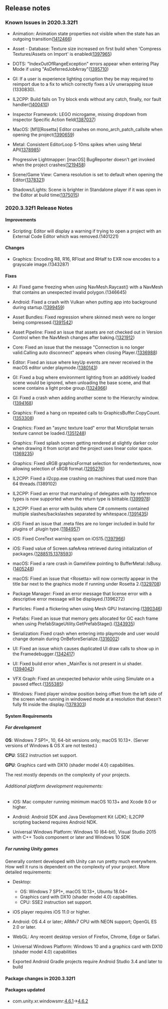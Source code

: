 ## Release notes

### Known Issues in 2020.3.32f1

-   Animation: Animation state properties not visible when the state has an outgoing transition([1412466](https://issuetracker.unity3d.com/issues/animation-state-properties-not-visible-when-the-state-has-an-outgoing-transition))

-   Asset - Database: Texture size increased on first build when \'Compress Textures/Assets on Import\' is enabled([1397965](https://issuetracker.unity3d.com/issues/texture-size-increased-on-first-build-when-compress-textures-slash-assets-on-import-is-enabled))

-   DOTS: \"IndexOutOfRangeException\" errors appear when entering Play Mode if using \"AsDeferredJobArray\"([1395710](https://issuetracker.unity3d.com/issues/errors-appear-when-entering-play-mode-if-using-asdeferredjobarray))

-   GI: If a user is experience lighting coruption they be may required to reimport due to a fix to which correctly fixes a Uv unwrapping issue (1330830).

-   IL2CPP: Build fails on Try block ends without any catch, finally, nor fault handler([1400410](https://issuetracker.unity3d.com/issues/il2cpp-build-fails-on-try-block-ends-without-any-catch-finally-nor-fault-handler))

-   Inspector Framework: LEGO microgame, missing dropdown from inspector Specific Action field([1387037](https://issuetracker.unity3d.com/issues/lego-microgame-missing-dropdown-from-inspector-specific-action-field))

-   MacOS: \[M1\]\[Rosetta\] Editor crashes on mono_arch_patch_callsite when opening the project([1390659](https://issuetracker.unity3d.com/issues/m1-rosetta-editor-crashes-on-mono-arch-patch-callsite-when-opening-the-project))

-   Metal: Consistent EditorLoop 5-10ms spikes when using Metal API([1378985](https://issuetracker.unity3d.com/issues/consistent-gfx-dot-waitforpresentongfxthread-5-10ms-spikes-when-using-metal-api))

-   Progressive Lightmapper: \[macOS\] BugReporter doesn\'t get invoked when the project crashes([1219458](https://issuetracker.unity3d.com/issues/macos-bugreporter-doesnt-get-invoked-when-the-project-crashes))

-   Scene/Game View: Camera resolution is set to default when opening the Editor([1378321](https://issuetracker.unity3d.com/issues/camera-resolution-is-set-to-default-when-opening-the-editor))

-   Shadows/Lights: Scene is brighter in Standalone player if it was open in the Editor at build time([1375015](https://issuetracker.unity3d.com/issues/scene-is-brighter-in-standalone-player-if-it-was-open-in-the-editor-at-build-time))

### 2020.3.32f1 Release Notes

#### Improvements

-   Scripting: Editor will display a warning if trying to open a project with an External Code Editor which was removed.(1401221)

#### Changes

-   Graphics: Encoding R8, R16, RFloat and RHalf to EXR now encodes to a grayscale image.(1343287)

#### Fixes

-   AI: Fixed game freezing when using NavMesh.Raycast() with a NavMesh that contains an unexpected invalid polygon.(1346645)

-   Android: Fixed a crash with Vulkan when putting app into background during startup.([1399459](https://issuetracker.unity3d.com/issues/android-vulkan-application-crashes-upon-opening-after-putting-it-to-sleep-while-in-the-loading-screen))

-   Asset Bundles: Fixed regression where skinned mesh were no longer being compressed.([1391542](https://issuetracker.unity3d.com/issues/asset-bundle-size-incrementally-increases-when-updating-the-unity-editor-and-rebuilding-the-asset-bundle))

-   Asset Pipeline: Fixed an issue that assets are not checked out in Version Control when the NavMesh changes after baking.([1321912](https://issuetracker.unity3d.com/issues/navmesh-assets-arent-checked-out-in-version-control-when-the-navmesh-changes-after-baking))

-   Core: Fixed an issue that the message \"Connection is no longer valid.Calling auto disconnect\" appears when closing Player.([1336988](https://issuetracker.unity3d.com/issues/profiler-throws-auto-disconnect-error-when-closing-player-abruptly))

-   Editor: Fixed an issue where keyUp events are never received in the macOS editor under playmode.([1380143](https://issuetracker.unity3d.com/issues/macos-keyboard-input-keys-sticky-and-get-stuck-axis-when-low-frame-rate-on-macos))

-   GI: Fixed a bug where environment lighting from an additively loaded scene would be ignored, when unloading the base scene, and that scene contains a light probe group.([1324966](https://issuetracker.unity3d.com/issues/previously-loaded-scenes-ambient-light-is-applied-to-a-gameobject-when-loading-a-scene-with-loadscene-additive))

-   GI: Fixed a crash when adding another scene to the Hierarchy window.([1394168](https://issuetracker.unity3d.com/issues/editor-crashes-when-adding-another-scene-to-the-hierarchy-window))

-   Graphics: Fixed a hang on repeated calls to GraphicsBuffer.CopyCount.([1353308](https://issuetracker.unity3d.com/issues/crash-with-graphicsbuffer-dot-copycount-on-dx11-with-intel-integrated-graphics))

-   Graphics: Fixed an \"async texture load\" error that MicroSplat terrain texture cannot be loaded.([1351248](https://issuetracker.unity3d.com/issues/ios-microsplat-terrain-texture-cannot-be-loaded-due-to-async-texture-load-error))

-   Graphics: Fixed splash screen getting rendered at slightly darker color when drawing it from script and the project uses linear color space.([1369235](https://issuetracker.unity3d.com/issues/after-building-the-project-splash-screen-is-darker-when-called-using-code))

-   Graphics: Fixed sRGB graphicsFormat selection for rendertextures, now allowing selection of sRGB format.([1295276](https://issuetracker.unity3d.com/issues/cant-select-srgb-color-format-for-render-texture-on-hdrp-project))

-   IL2CPP: Fixed a il2cpp.exe crashing on machines that used more than 64 threads.(1389102)

-   IL2CPP: Fixed an error that marshaling of delegates with by reference types is now supported when the return type is blittable.([1399978](https://issuetracker.unity3d.com/issues/il2cpp-android-marshaldirectiveexception-error-when-using-microsoft-onnxruntime-and-building-on-android-with-il2cpp))

-   IL2CPP: Fixed an error with builds where C# comments contained multiple slashes/backslashes separated by whitespace.([1391435](https://issuetracker.unity3d.com/issues/il2cpp-buildfailedexception-and-bee-errors-are-thrown-in-the-console-window-when-building-project-for-android))

-   iOS: Fixed an issue that .meta files are no longer included in build for plugins of .plugin type.([1184957](https://issuetracker.unity3d.com/issues/possibly-ios-unity-meta-files-are-generated-in-the-plugin-directory-and-then-copied-to-plugins-directory-in-the-xcode-build))

-   iOS: Fixed CoreText warning spam on iOS15.([1397966](https://issuetracker.unity3d.com/issues/ios-15-coretext-warnings-are-spammed-constantly-when-using-text-ui-on-ios-15-devices))

-   iOS: Fixed value of Screen.safeArea retrieved during initialization of packages.([1288515](https://issuetracker.unity3d.com/issues/ios-wrong-screen-dot-safearea-values-are-retrieved-when-the-xrloader-is-initialized-and-device-with-a-notch-is-used),[1378593](https://issuetracker.unity3d.com/issues/ios-15-screen-dot-safearea-dot-width-returns-incorrect-value-when-devices-orientation-is-switched-to-landscape-mode))

-   macOS: Fixed a rare crash in GameView pointing to BufferMetal::IsBusy.([1405248](https://issuetracker.unity3d.com/issues/editor-crashes-on-buffermetal-isbusy-after-opening-a-scene))

-   macOS: Fixed an issue that \<Rosetta\> will now correctly appear in the title bar next to the graphics mode if running under Rosetta 2.([1329708](https://issuetracker.unity3d.com/issues/macos-there-is-no-way-to-tell-if-you-are-running-under-rosetta))

-   Package Manager: Fixed an error message that license error with a descriptive error message will be displayed.(1396272)

-   Particles: Fixed a flickering when using Mesh GPU Instancing.([1390346](https://issuetracker.unity3d.com/issues/particles-are-flickering-when-in-play-mode))

-   Prefabs: Fixed an issue that memory gets allocated for GC each frame when using PrefabStageUtility.GetPrefabStage().([1343935](https://issuetracker.unity3d.com/issues/memory-gets-allocated-for-gc-each-frame-when-using-prefabstageutility-dot-getprefabstage))

-   Serialization: Fixed crash when entering into playmode and user would change domain during OnBeforeSerialize.([1316002](https://issuetracker.unity3d.com/issues/crash-with-various-stack-traces-when-entering-play-mode-after-restarting-the-editor))

-   UI: Fixed an issue which causes duplicated UI draw calls to show up in the Framedebugger.([1342417](https://issuetracker.unity3d.com/issues/frame-debugger-android-there-are-two-draw-mesh-calls-instead-of-one-when-profiling-on-an-android-device))

-   UI: Fixed build error when \_MainTex is not present in ui shader.([1394042](https://issuetracker.unity3d.com/issues/error-is-thrown-in-build-when-using-shader-with-no-maintex-property))

-   VFX Graph: Fixed an unexpected behavior while using Simulate on a paused effect.([1355385](https://issuetracker.unity3d.com/issues/vfx-particle-simulation-doesnt-match-the-reference-vfx-when-using-visualeffect-dot-simulate))

-   Windows: Fixed player window position being offset from the left side of the screen when running in windowed mode at a resolution that doesn\'t fully fit inside the display.([1378303](https://issuetracker.unity3d.com/issues/windowed-standalone-player-is-offset-from-the-edge-of-the-screen-when-built-for-native-resolution-on-windows))

#### System Requirements

##### For development

**OS**: Windows 7 SP1+, 10, 64-bit versions only; macOS 10.13+. (Server versions of Windows & OS X are not tested.)

**CPU**: SSE2 instruction set support.

**GPU**: Graphics card with DX10 (shader model 4.0) capabilities.

The rest mostly depends on the complexity of your projects.

###### Additional platform development requirements:

-   iOS: Mac computer running minimum macOS 10.13+ and Xcode 9.0 or higher.

-   Android: Android SDK and Java Development Kit (JDK); IL2CPP scripting backend requires Android NDK.

-   Universal Windows Platform: Windows 10 (64-bit), Visual Studio 2015 with C++ Tools component or later and Windows 10 SDK

##### For running Unity games

Generally content developed with Unity can run pretty much everywhere. How well it runs is dependent on the complexity of your project. More detailed requirements:

-   Desktop:

    -   OS: Windows 7 SP1+, macOS 10.13+, Ubuntu 18.04+
    -   Graphics card with DX10 (shader model 4.0) capabilities.
    -   CPU: SSE2 instruction set support.

-   iOS player requires iOS 11.0 or higher.

-   Android: OS 4.4 or later; ARMv7 CPU with NEON support; OpenGL ES 2.0 or later.

-   WebGL: Any recent desktop version of Firefox, Chrome, Edge or Safari.

-   Universal Windows Platform: Windows 10 and a graphics card with DX10 (shader model 4.0) capabilities

-   Exported Android Gradle projects require Android Studio 3.4 and later to build

#### Package changes in 2020.3.32f1

#### Packages updated

-   com.unity.xr.windowsmr:[4.6.1](https://docs.unity3d.com/Packages/com.unity.xr.windowsmr@4.6//changelog/CHANGELOG.html)→[4.6.2](https://docs.unity3d.com/Packages/com.unity.xr.windowsmr@4.6//changelog/CHANGELOG.html)
